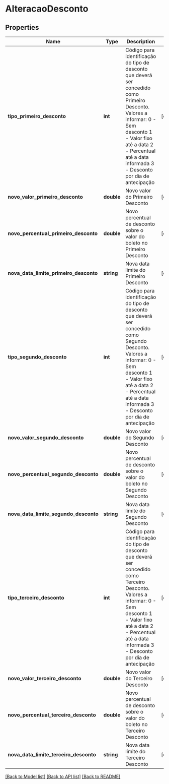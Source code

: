 # AlteracaoDesconto

## Properties
Name | Type | Description | Notes
------------ | ------------- | ------------- | -------------
**tipo_primeiro_desconto** | **int** | Código para identificação do tipo de desconto que deverá ser concedido como Primeiro Desconto. Valores a informar: 0 - Sem desconto 1 - Valor fixo até a data 2 - Percentual até a data informada 3 - Desconto por dia de antecipação | [optional] 
**novo_valor_primeiro_desconto** | **double** | Novo valor do Primeiro Desconto | [optional] 
**novo_percentual_primeiro_desconto** | **double** | Novo percentual de desconto sobre o valor do boleto no Primeiro Desconto | [optional] 
**nova_data_limite_primeiro_desconto** | **string** | Nova data limite do Primeiro Desconto | [optional] 
**tipo_segundo_desconto** | **int** | Código para identificação do tipo de desconto que deverá ser concedido como Segundo Desconto. Valores a informar: 0 - Sem desconto 1 - Valor fixo até a data 2 - Percentual até a data informada 3 - Desconto por dia de antecipação | [optional] 
**novo_valor_segundo_desconto** | **double** | Novo valor do Segundo Desconto | [optional] 
**novo_percentual_segundo_desconto** | **double** | Novo percentual de desconto sobre o valor do boleto no Segundo Desconto | [optional] 
**nova_data_limite_segundo_desconto** | **string** | Nova data limite do Segundo Desconto | [optional] 
**tipo_terceiro_desconto** | **int** | Código para identificação do tipo de desconto que deverá ser concedido como Terceiro Desconto. Valores a informar: 0 - Sem desconto 1 - Valor fixo até a data 2 - Percentual até a data informada 3 - Desconto por dia de antecipação | [optional] 
**novo_valor_terceiro_desconto** | **double** | Novo valor do Terceiro Desconto | [optional] 
**novo_percentual_terceiro_desconto** | **double** | Novo percentual de desconto sobre o valor do boleto no Terceiro Desconto | [optional] 
**nova_data_limite_terceiro_desconto** | **string** | Nova data limite do Terceiro Desconto | [optional] 

[[Back to Model list]](../../README.md#documentation-for-models) [[Back to API list]](../../README.md#documentation-for-api-endpoints) [[Back to README]](../../README.md)

